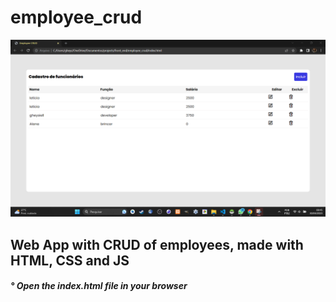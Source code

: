 # employee_crud

<div> <img src="https://raw.githubusercontent.com/gheysiell/images/master/employee_crud.png" /> </div>
<div> <h2> Web App with CRUD of employees, made with HTML, CSS and JS </h2> </div>
<div> <h5> ° Open the index.html file in your browser </h5> </div>